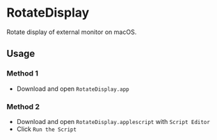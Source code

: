 # RotateDisplay
Rotate display of external monitor on macOS.

## Usage
### Method 1
* Download and open `RotateDisplay.app`

### Method 2
* Download and open `RotateDisplay.applescript` with `Script Editor`
* Click `Run the Script`
